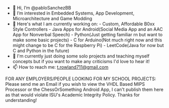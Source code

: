 - 👋 Hi, I’m @pabloSanchezBB
- 👀 I’m interested in Embedded Systems, App Development, Microarchitecture and Game Modding
- 🌱 Here's what I am currently working on:
      - Custom, Affordable B0xx Style Controllers
      - Java Apps for Android(Social Media App and an AAC App for Nonverbal Speech)
      - Python(Just getting familiar rn but want to make some basic projects)
      - C for Arduino(Not much right now and this might change to be C for the Raspberry Pi)
      - LeetCode(Java for now but C and Python in the future)
- 💞️ I'm currently just doing some solo projects and teaching myself concepts but if you want to make any criticisms I'd love to hear it!
- 📫 How to reach me: t.rowland711@gmail.com

FOR ANY EMPLOYERS/PEOPLE LOOKING FOR MY SCHOOL PROJECTS: 
Please send me an Email if you wish to view the VHDL Based MIPS Processor or the ChessOrSomething Android App, I can't publish them here as that would violate ISU's Academic Integrity Policy. Thanks for understanding!

<!---
pabloSanchezBB/pabloSanchezBB is a ✨ special ✨ repository because its `README.md` (this file) appears on your GitHub profile.
You can click the Preview link to take a look at your changes.
--->
